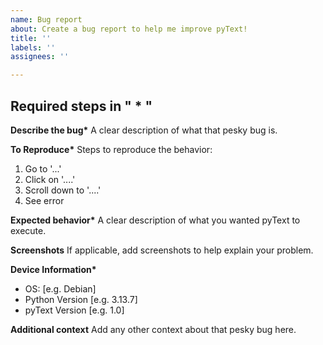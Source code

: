 ```yaml
---
name: Bug report
about: Create a bug report to help me improve pyText!
title: ''
labels: ''
assignees: ''

---
```


## Required steps in " \* "

**Describe the bug\***
A clear description of what that pesky bug is.

**To Reproduce\***
Steps to reproduce the behavior:
1. Go to '...'
2. Click on '....'
3. Scroll down to '....'
4. See error

**Expected behavior\***
A clear description of what you wanted pyText to execute.

**Screenshots**
If applicable, add screenshots to help explain your problem.

**Device Information\***
 - OS: [e.g. Debian]
 - Python Version [e.g. 3.13.7]
 - pyText Version [e.g. 1.0]

**Additional context**
Add any other context about that pesky bug here.
